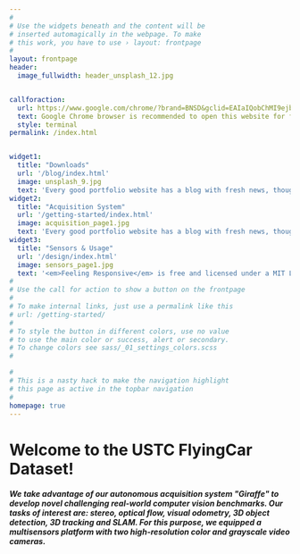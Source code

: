 ```yaml
---
#
# Use the widgets beneath and the content will be
# inserted automagically in the webpage. To make
# this work, you have to use › layout: frontpage
#
layout: frontpage
header:
  image_fullwidth: header_unsplash_12.jpg


callforaction:
  url: https://www.google.com/chrome/?brand=BNSD&gclid=EAIaIQobChMI9ejb1fP_9QIVo5vCCh1EWgwXEAAYASAAEgKeg_D_BwE&gclsrc=aw.ds
  text: Google Chrome browser is recommended to open this website for faster response ›
  style: terminal
permalink: /index.html


widget1:
  title: "Downloads"
  url: '/blog/index.html'
  image: unsplash_9.jpg
  text: 'Every good portfolio website has a blog with fresh news, thoughts and develop&shy;ments of your activities. <em>Feeling Responsive</em> offers you a fully functional blog with an archive page to give readers a quick overview of all your posts.'
widget2:
  title: "Acquisition System"
  url: '/getting-started/index.html'
  image: acquisition_page1.jpg
  text: 'Every good portfolio website has a blog with fresh news, thoughts and develop&shy;ments of your activities. <em>Feeling Responsive</em> offers you a fully functional blog with an archive page to give readers a quick overview of all your posts.'
widget3:
  title: "Sensors & Usage"
  url: '/design/index.html'
  image: sensors_page1.jpg
  text: '<em>Feeling Responsive</em> is free and licensed under a MIT License. Make it your own and start building. The code is well-documented and explains you how it works.'
#
# Use the call for action to show a button on the frontpage
#
# To make internal links, just use a permalink like this
# url: /getting-started/
#
# To style the button in different colors, use no value
# to use the main color or success, alert or secondary.
# To change colors see sass/_01_settings_colors.scss
#

#
# This is a nasty hack to make the navigation highlight
# this page as active in the topbar navigation
#
homepage: true
---
```


# Welcome to the USTC FlyingCar Dataset!
##### We take advantage of our autonomous acquisition system "Giraffe" to develop novel challenging real-world computer vision benchmarks. Our tasks of interest are: stereo, optical flow, visual odometry, 3D object detection, 3D tracking and SLAM. For this purpose, we equipped a multisensors platform with two high-resolution color and grayscale video cameras. 




